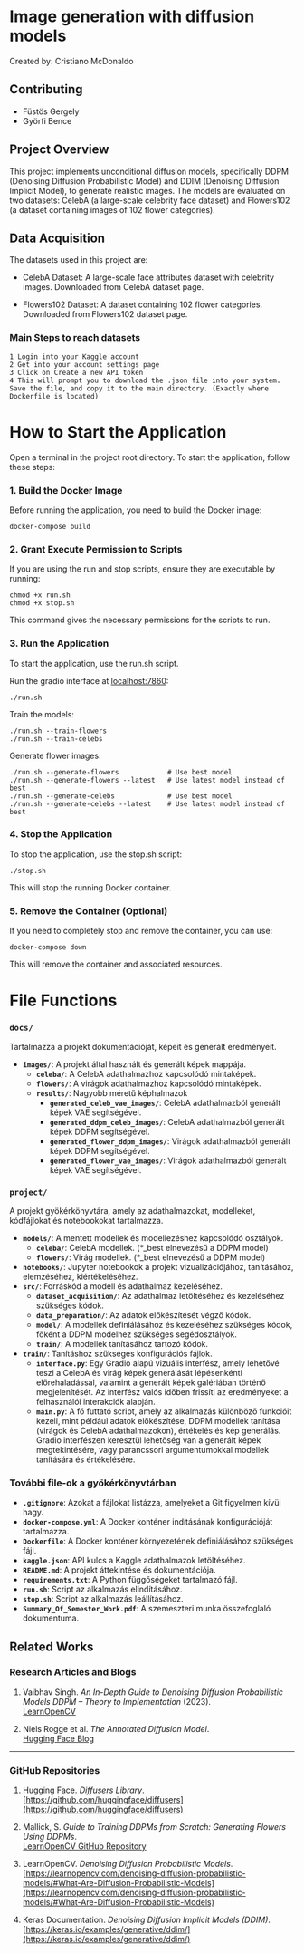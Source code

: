 # Image generation with diffusion models

Created by: Cristiano McDonaldo

## Contributing

- Füstös Gergely
- Györfi Bence

## Project Overview

This project implements unconditional diffusion models, specifically DDPM (Denoising Diffusion Probabilistic Model) and DDIM (Denoising Diffusion Implicit Model), to generate realistic images. The models are evaluated on two datasets: CelebA (a large-scale celebrity face dataset) and Flowers102 (a dataset containing images of 102 flower categories).

## Data Acquisition

The datasets used in this project are:

- CelebA Dataset: A large-scale face attributes dataset with celebrity images. Downloaded from CelebA dataset page.

- Flowers102 Dataset: A dataset containing 102 flower categories. Downloaded from Flowers102 dataset page.

### Main Steps to reach datasets

    1 Login into your Kaggle account
    2 Get into your account settings page
    3 Click on Create a new API token
    4 This will prompt you to download the .json file into your system. Save the file, and copy it to the main directory. (Exactly where Dockerfile is located)

# How to Start the Application

Open a terminal in the project root directory. To start the application, follow these steps:

### 1. Build the Docker Image

Before running the application, you need to build the Docker image:

```
docker-compose build
```

### 2. Grant Execute Permission to Scripts

If you are using the run and stop scripts, ensure they are executable by running:

```
chmod +x run.sh
chmod +x stop.sh
```

This command gives the necessary permissions for the scripts to run.

### 3. Run the Application

To start the application, use the run.sh script.

Run the gradio interface at [localhost:7860](http://localhost:7860):

```
./run.sh
```

Train the models:

```
./run.sh --train-flowers
./run.sh --train-celebs
```

Generate flower images:

```
./run.sh --generate-flowers            # Use best model
./run.sh --generate-flowers --latest   # Use latest model instead of best
./run.sh --generate-celebs             # Use best model
./run.sh --generate-celebs --latest    # Use latest model instead of best
```

### 4. Stop the Application

To stop the application, use the stop.sh script:

```
./stop.sh
```

This will stop the running Docker container.

### 5. Remove the Container (Optional)

If you need to completely stop and remove the container, you can use:

```
docker-compose down
```

This will remove the container and associated resources.

# File Functions

### `docs/`
Tartalmazza a projekt dokumentációját, képeit és generált eredményeit.
- **`images/`**: A projekt által használt és generált képek mappája.
  - **`celeba/`**: A CelebA adathalmazhoz kapcsolódó mintaképek.
  - **`flowers/`**: A virágok adathalmazhoz kapcsolódó mintaképek.
  - **`results/`**: Nagyobb méretű képhalmazok
    - **`generated_celeb_vae_images/`**: CelebA adathalmazból generált képek VAE segítségével.
    - **`generated_ddpm_celeb_images/`**: CelebA adathalmazból generált képek DDPM segítségével.
    - **`generated_flower_ddpm_images/`**: Virágok adathalmazból generált képek DDPM segítségével.
    - **`generated_flower_vae_images/`**: Virágok adathalmazból generált képek VAE segítségével.

### `project/`
A projekt gyökérkönyvtára, amely az adathalmazokat, modelleket, kódfájlokat és notebookokat tartalmazza.
- **`models/`**: A mentett modellek és modellezéshez kapcsolódó osztályok.
  - **`celeba/`**: CelebA modellek. (*_best elnevezésű a DDPM model)
  - **`flowers/`**: Virág modellek.  (*_best elnevezésű a DDPM model)
- **`notebooks/`**: Jupyter notebookok a projekt vizualizációjához, tanításához, elemzéséhez, kiértékeléséhez.
- **`src/`**: Forráskód a modell és adathalmaz kezeléséhez.
  - **`dataset_acquisition/`**: Az adathalmaz letöltéséhez és kezeléséhez szükséges kódok.
  - **`data_preparation/`**: Az adatok előkészítését végző kódok.
  - **`model/`**: A modellek definiálásához és kezeléséhez szükséges kódok, főként a DDPM modelhez szükséges segédosztályok.
  - **`train/`**: A modellek tanításához tartozó kódok.
- **`train/`**: Tanításhoz szükséges konfigurációs fájlok.
  - **`interface.py`**: Egy Gradio alapú vizuális interfész, amely lehetővé teszi a CelebA és virág képek generálását lépésenkénti előrehaladással, valamint a generált képek galériában történő megjelenítését. Az interfész valós időben frissíti az eredményeket a felhasználói interakciók alapján.
  - **`main.py`**: A fő futtató script, amely az alkalmazás különböző funkcióit kezeli, mint például adatok előkészítése, DDPM modellek tanítása (virágok és CelebA adathalmazokon), értékelés és kép generálás. Gradio interfészen keresztül lehetőség van a generált képek megtekintésére, vagy parancssori argumentumokkal modellek tanítására és értékelésére.


### További file-ok a gyökérkönyvtárban
- **`.gitignore`**: Azokat a fájlokat listázza, amelyeket a Git figyelmen kívül hagy.
- **`docker-compose.yml`**: A Docker konténer indításának konfigurációját tartalmazza.
- **`Dockerfile`**: A Docker konténer környezetének definiálásához szükséges fájl.
- **`kaggle.json`**: API kulcs a Kaggle adathalmazok letöltéséhez.
- **`README.md`**: A projekt áttekintése és dokumentációja.
- **`requirements.txt`**: A Python függőségeket tartalmazó fájl.
- **`run.sh`**: Script az alkalmazás elindításához.
- **`stop.sh`**: Script az alkalmazás leállításához.
- **`Summary_Of_Semester_Work.pdf`**: A szemeszteri munka összefoglaló dokumentuma.

## Related Works

### Research Articles and Blogs
1. Vaibhav Singh. *An In-Depth Guide to Denoising Diffusion Probabilistic Models DDPM – Theory to Implementation* (2023).  
   [LearnOpenCV](https://learnopencv.com/denoising-diffusion-probabilistic-models/)

2. Niels Rogge et al. *The Annotated Diffusion Model*.  
   [Hugging Face Blog](https://huggingface.co/blog/annotated-diffusion)

---

### GitHub Repositories
1. Hugging Face. *Diffusers Library*.  
   [https://github.com/huggingface/diffusers](https://github.com/huggingface/diffusers)

2. Mallick, S. *Guide to Training DDPMs from Scratch: Generating Flowers Using DDPMs*.  
   [LearnOpenCV GitHub Repository](https://github.com/spmallick/learnopencv/blob/master/Guide-to-training-DDPMs-from-Scratch/Generating_flowers_using_DDPMs.ipynb)

3. LearnOpenCV. *Denoising Diffusion Probabilistic Models*.  
   [https://learnopencv.com/denoising-diffusion-probabilistic-models/#What-Are-Diffusion-Probabilistic-Models](https://learnopencv.com/denoising-diffusion-probabilistic-models/#What-Are-Diffusion-Probabilistic-Models)

4. Keras Documentation. *Denoising Diffusion Implicit Models (DDIM)*.  
   [https://keras.io/examples/generative/ddim/](https://keras.io/examples/generative/ddim/)